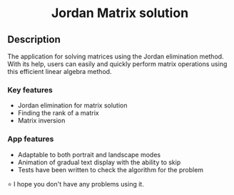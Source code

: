 <h1 align="center">
    Jordan Matrix solution
</h1>

## Description

The application for solving matrices using the Jordan elimination method. With its help, users can easily and quickly perform matrix operations using this efficient linear algebra method.

### Key features

- Jordan elimination for matrix solution
- Finding the rank of a matrix
- Matrix inversion

### App features

- Adaptable to both portrait and landscape modes
- Animation of gradual text display with the ability to skip
- Tests have been written to check the algorithm for the problem

<p> 
    ⭐ I hope you don't have any problems using it.
</p>